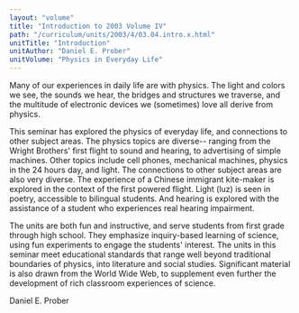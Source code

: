 ```yaml
---
layout: "volume"
title: "Introduction to 2003 Volume IV"
path: "/curriculum/units/2003/4/03.04.intro.x.html"
unitTitle: "Introduction"
unitAuthor: "Daniel E. Prober"
unitVolume: "Physics in Everyday Life"
---
```

<body>
<p>
  Many of our experiences in daily life are with physics.  The light and colors we see, the sounds we hear, the bridges and structures we traverse, and the multitude of electronic devices we (sometimes) love all derive from physics.
 </p>
<p>
  This seminar has explored the physics of everyday life, and connections to other subject areas.  The physics topics are diverse-- ranging from the Wright Brothers' first flight to sound and hearing, to advertising of simple machines.  Other topics include cell phones, mechanical machines, physics in the 24 hours day, and light.  The connections to other subject areas are also very diverse.  The experience of a Chinese immigrant kite-maker is explored in the context of the first powered flight.  Light (luz) is seen in poetry, accessible to bilingual students.  And hearing is explored with the assistance of a student who experiences real hearing impairment.
 </p>
<p>
  The units are both fun and instructive, and serve students from first grade through high school.  They emphasize inquiry-based learning of science, using fun experiments to engage the students' interest.  The units in this seminar meet educational standards that range well beyond traditional boundaries of physics, into literature and social studies.  Significant material is also drawn from the World Wide Web, to supplement even further the development of rich classroom experiences of science.
 </p>
<p>
  Daniel E. Prober
 </p>

</body>